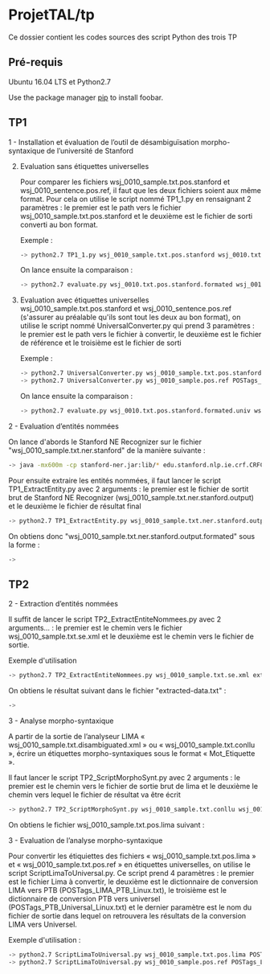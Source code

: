 # ProjetTAL/tp

Ce dossier contient les codes sources des script Python des trois TP

## Pré-requis

Ubuntu 16.04 LTS et Python2.7

Use the package manager [pip](https://pip.pypa.io/en/stable/) to install foobar.


## TP1
1 - Installation et évaluation de l’outil de désambiguïsation morpho- syntaxique de l’université de Stanford

2)  Evaluation sans étiquettes universelles

    Pour comparer les fichiers wsj_0010_sample.txt.pos.stanford et wsj_0010_sentence.pos.ref, il faut que les deux fichiers soient aux même format. Pour cela on utilise le script nommé TP1_1.py en rensaignant 2 paramètres : le premier est le path vers le fichier wsj_0010_sample.txt.pos.stanford et le deuxième est le fichier de sorti converti au bon format.
    
    Exemple :

    ```bash
    -> python2.7 TP1_1.py wsj_0010_sample.txt.pos.stanford wsj_0010.txt.pos.stanford.formated
    ```

    On lance ensuite la comparaison :
    ```bash
    -> python2.7 evaluate.py wsj_0010.txt.pos.stanford.formated wsj_0010_sample.pos.ref
    ```

2)  Evaluation avec étiquettes universelles wsj_0010_sample.txt.pos.stanford et wsj_0010_sentence.pos.ref (s'assurer au préalable qu'ils sont tout les deux au bon format), on utilise le script nommé UniversalConverter.py qui prend 3 paramètres : le premier est le path vers le fichier à convertir, le deuxième est le fichier de référence et le troisième est le fichier de sorti

    Exemple :

    ```bash
    -> python2.7 UniversalConverter.py wsj_0010_sample.txt.pos.stanford.formated POSTags_PTB_Universal_Linux.txt  wsj_0010_sample.txt.pos.stanford.formated.univ
    -> python2.7 UniversalConverter.py wsj_0010_sample.pos.ref POSTags_PTB_Universal_Linux.txt wsj_0010_sample.pos.ref.univ
    ```

    On lance ensuite la comparaison :
    ```bash
    -> python2.7 evaluate.py wsj_0010.txt.pos.stanford.formated.univ wsj_0010_sample.pos.ref.univ
    ```


2 - Evaluation d’entités nommées


On lance d'abords le Stanford NE Recognizer sur le fichier "wsj_0010_sample.txt.ner.stanford" de la manière suivante :

```bash
-> java -mx600m -cp stanford-ner.jar:lib/* edu.stanford.nlp.ie.crf.CRFClassifier -loadClassifier classifiers/english.all.3class.distsim.crf.ser.gz -textFile wsj_0010_sample.txt > wsj_0010_sample.txt.ner.stanford.output
```

Pour ensuite extraire les entités nommées, il faut lancer le script TP1_ExtractEntity.py avec 2 arguments : le premier est le fichier de sortit brut de Stanford NE Recognizer (wsj_0010_sample.txt.ner.stanford.output) et le deuxième le fichier de résultat final

```bash
-> python2.7 TP1_ExtractEntity.py wsj_0010_sample.txt.ner.stanford.output wsj_0010_sample.txt.ner.stanford.output.formated
```

On obtiens donc "wsj_0010_sample.txt.ner.stanford.output.formated" sous la forme :

```bash
-> 
```



## TP2
2 - Extraction d’entités nommées

Il suffit de lancer le script TP2_ExtractEntiteNommees.py avec 2 arguments... : le premier est le chemin vers le fichier wsj_0010_sample.txt.se.xml et le deuxième est le chemin vers le fichier de sortie.

Exemple d'utilisation

```bash
-> python2.7 TP2_ExtractEntiteNommees.py wsj_0010_sample.txt.se.xml extracted-data.txt
```
On obtiens le résultat suivant dans le fichier "extracted-data.txt" : 

```bash
-> 
```



3 - Analyse morpho-syntaxique

A partir de la sortie de l’analyseur LIMA « wsj_0010_sample.txt.disambiguated.xml » ou
« wsj_0010_sample.txt.conllu », écrire un
étiquettes morpho-syntaxiques sous le format « Mot_Etiquette ».


Il faut lancer le script TP2_ScriptMorphoSynt.py avec 2 arguments : le premier est le chemin vers le fichier de sortie brut de lima et le deuxième le chemin vers lequel le fichier de résultat va être écrit

```bash
-> python2.7 TP2_ScriptMorphoSynt.py wsj_0010_sample.txt.conllu wsj_0010_sample.txt.pos.lima
```
On obtiens le fichier wsj_0010_sample.txt.pos.lima suivant : 



3 - Evaluation de l’analyse morpho-syntaxique

Pour convertir les étiquiettes des fichiers « wsj_0010_sample.txt.pos.lima » et « wsj_0010_sample.txt.pos.ref » en étiquettes universelles, on utilise le script ScriptLimaToUniversal.py. Ce script prend 4 paramètres : le premier est le fichier Lima à convertir, le deuxième est le dictionnaire de conversion LIMA vers PTB (POSTags_LIMA_PTB_Linux.txt), le troisième est le dictionnaire de conversion PTB vers universel (POSTags_PTB_Universal_Linux.txt) et le dernier paramètre est le nom du fichier de sortie dans lequel on retrouvera les résultats de la conversion LIMA vers Universel.

Exemple d'utilisation :

```bash
-> python2.7 ScriptLimaToUniversal.py wsj_0010_sample.txt.pos.lima POSTags_LIMA_PTB_Linux.txt POSTags_PTB_Universal_Linux.txt wsj_0010_sample.txt.pos.univ.lima
-> python2.7 ScriptLimaToUniversal.py wsj_0010_sample.pos.ref POSTags_LIMA_PTB_Linux.txt POSTags_PTB_Universal_Linux.txt wsj_0010_sample.txt.pos.univ.ref
```


